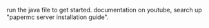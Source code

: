 run the java file to get started. documentation on youtube, search up "papermc server installation guide".
